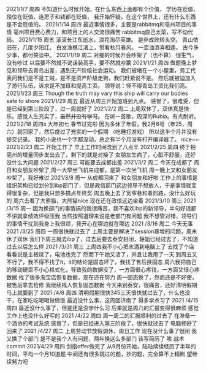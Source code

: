 2021/1/7 周四
不知道什么时候开始，在什么东西上面都有个价值，
学历在贬值，段位在贬值，连房子和钱都在贬值，
我开始怀疑，在这个世界上，还有什么东西是不会贬值的。
2021/1/14 周四
最近事情很多，主要是rabbitmq和亳州项目的事情
亳州项目费心费力，和项目上的人交流很痛苦
rabbitmq自己太菜，写不动代码。
2021/1/15 周五
滚滚长江东逝水，浪花淘尽英雄。
是非成败转头空。
青山依旧在，几度夕阳红。
白发渔樵江渚上，惯看秋月春风。
一壶浊酒喜相逢。
古今多少事，都付笑谈中。
2021/1/19 周二
对接的时候开会吵架了（也不算）
很生气，没有吵过
以后要不然就不说话装高手，要不然就吵赢
2021/1/21 周四
做题晚上梦见和领导去青岛出差，遇到无产阶级社会运动。
我们被堵在一个小屋里，劳工代表问我们是不是工贼，是不是资产阶级走狗，我们赶紧说不是。
然后就被迫加入了游行队伍，诉求是不加班和提高工资。
领导说：怪不得青岛工资比我们高。
2021/1/23 周三
Though the truth may vary
this ship will carry our bodies safe to shore
2021/1/29 周五
最近从周三开始加班到九点。
感冒了，很难受，但是已经到第三阶段了，过一周就好了
2021/2/2 周二
上周双休了，双休真是快乐。感觉人生充实了，~~虽然并没有学习~~。
在听一首歌，周深的Rubia。有点耐听。
2021/2/18 周四s 大年初七
春节过完啦
因为多休了年假，我2月6号（年25，周六）就回家了，然后度过了充实的一个假期
（吃睡打游戏）
所以这半个月并没有提交记录。
我的小说也一个字都没动，总之有半个月没有打开编译器了。
nice~~
2021/2/23 周二
开始工作了
早上工作时间改到了八点半
2021/2/25 周四
终于把亳州的增量同步发出去了，剩下的就是对接了
女朋友生病了，心脏不舒服，还好没什么大问题
2021/2/27 周三
可能要去成都出差
2021/3/2 周二
今天在成都了
周日和女朋友吵架了,周一大早坐飞机来成都，是第一次坐飞机
周一晚上又和女朋友吵架了，我好难过
2021/3/8 周一
从成都回来了
和女朋友和好啦
工作上的事情是组织架构已经划分到ibp部门了，但是政信部门这边领导不想放人，于是事情就变得很复杂，但是我只想多搞点年终奖
周五晚上去了宽窄巷和春熙路，没什么好玩的
周六去看了大熊猫，大熊猫nice
现在还在政信这边坐着
2021/3/10 周三
2021 /3/15 周一
因为换部门的事情搞的我很痛苦，我不喜欢ibp的新领导，半句好话都不讲就拿绩效评级压我
当然按照道理来说是老部门有问题
我不想管对错，领导们的事情干扰到我身上我很烦，我开心在哪边就在哪边
2021 /3/16 周二
今天无事
2021 /3/25 周四
一周很快就过去了
上周主要是解决了session暴增的问题，周末休了双休
我们下周三就去ibp了，过去后要去泰安封闭，静姐已经过去了，不知道过去以后怎么样
2021 /3/31 周三
上周四我不小心把水洒到电脑上了
去找了个店看看说是主板烧了，电池也完了
然而下午她又活了，并且让我用了一天
到周五又不行了，我不得不找了it，it的结论是固态坏了，我找了售后换固态
周六我把自己的移动硬盘不小心格式化，导致我的数据没了，一方面很心疼钱，一方面又很心疼数据
找了很多淘宝店恢复数据，现在还在努力
周一固态换了，然而还是不好使，被售后拿去检修
我继续找人恢复固态数据
今天来到泰安，很痛苦，还好清明假期马上就要到了
2021 /4/8 周四
清明假期很快345三天很快就过去了，什么也没干，在家吃吃喝喝做做饭
最近没什么事，这周回济南了
得多学点习了
2021 /4/15 周四
最近没什么事了，但是还是没学什么习
后果就是周六的汇报变得很麻烦
感觉工作上也没什么好写的
2021 /4/22 周四
周一周二的汇报顺利的过去了
在准备一个酒协的考试系统
感冒了，但是已经进入第三阶段了，很快就过去了
电脑修好了回来了
2021 /4/27 周二
上周劳动节放假调休，周日工作
现在没什么事了很闲
我又换了个部门
是不是我个人有问题，两年换这么多部门
该写简历了
唉
战术commit
2021/4/29 周四
剑指offer做完了
从9月份开始，陆陆续续经历了半年的时间，平均一个月10道题
中间还有很多跳过的题，抄的题，完全算不上精刷
望继续努力吧



